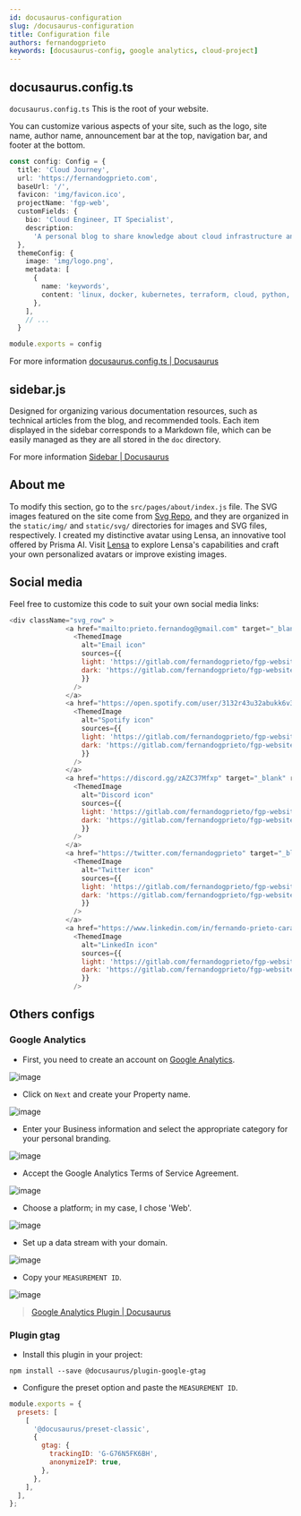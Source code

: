 ```yaml
---
id: docusaurus-configuration
slug: /docusaurus-configuration
title: Configuration file
authors: fernandogprieto
keywords: [docusaurus-config, google analytics, cloud-project]
---
```


## docusaurus.config.ts

`docusaurus.config.ts` This is the root of your website. 

You can customize various aspects of your site, such as the logo, site name, author name, announcement bar at the top, navigation bar, and footer at the bottom.

```typescript title='docusaurus.config.ts' icon='logos:docusaurus'
const config: Config = {
  title: 'Cloud Journey',
  url: 'https://fernandogprieto.com',
  baseUrl: '/',
  favicon: 'img/favicon.ico',
  projectName: 'fgp-web',
  customFields: {
    bio: 'Cloud Engineer, IT Specialist',
    description:
      'A personal blog to share knowledge about cloud infrastructure and IT operations using Docusaurus。',
  },
  themeConfig: {
    image: 'img/logo.png',
    metadata: [
      {
        name: 'keywords',
        content: 'linux, docker, kubernetes, terraform, cloud, python, aws, azure, gcp, openstack',
      },
    ],
    // ...
  }

module.exports = config
```

For more information [docusaurus.config.ts | Docusaurus](https://docusaurus.io/docs/api/docusaurus-config)

## sidebar.js
Designed for organizing various documentation resources, such as technical articles from the blog, and recommended tools. Each item displayed in the sidebar corresponds to a Markdown file, which can be easily managed as they are all stored in the `doc` directory.

For more information [Sidebar | Docusaurus](https://docusaurus.io/docs/sidebar)

## About me
To modify this section, go to the `src/pages/about/index.js` file. The SVG images featured on the site come from [Svg Repo](https://www.svgrepo.com/), and they are organized in the `static/img/` and `static/svg/` directories for images and SVG files, respectively. I created my distinctive avatar using Lensa, an innovative tool offered by Prisma AI. Visit [Lensa](https://prisma-ai.com/lensa) to explore Lensa's capabilities and craft your own personalized avatars or improve existing images.

## Social media
Feel free to customize this code to suit your own social media links:
```js
<div className="svg_row" >
              <a href="mailto:prieto.fernandog@gmail.com" target="_blank" rel="noopener noreferrer">
                <ThemedImage
                  alt="Email icon"
                  sources={{
                  light: 'https://gitlab.com/fernandogprieto/fgp-website/-/raw/main/static/svg/email.svg',
                  dark: 'https://gitlab.com/fernandogprieto/fgp-website/-/raw/main/static/svg/email-light.svg',
                  }}
                />
              </a>
              <a href="https://open.spotify.com/user/3132r43u32abukk6v3gwbbm64vx4?si=a0b6dbdbab8b4688&nd=1" target="_blank" rel="noopener noreferrer">
                <ThemedImage
                  alt="Spotify icon"
                  sources={{
                  light: 'https://gitlab.com/fernandogprieto/fgp-website/-/raw/main/static/svg/spotify.svg',
                  dark: 'https://gitlab.com/fernandogprieto/fgp-website/-/raw/main/static/svg/spotify-light.svg',
                  }}
                />
              </a>
              <a href="https://discord.gg/zAZC37Mfxp" target="_blank" rel="noopener noreferrer">
                <ThemedImage
                  alt="Discord icon"
                  sources={{
                  light: 'https://gitlab.com/fernandogprieto/fgp-website/-/raw/main/static/svg/discord.svg',
                  dark: 'https://gitlab.com/fernandogprieto/fgp-website/-/raw/main/static/svg/discord-light.svg',
                  }}
                />
              </a>
              <a href="https://twitter.com/fernandogprieto" target="_blank" rel="noopener noreferrer">
                <ThemedImage
                  alt="Twitter icon"
                  sources={{
                  light: 'https://gitlab.com/fernandogprieto/fgp-website/-/raw/main/static/svg/twitter.svg',
                  dark: 'https://gitlab.com/fernandogprieto/fgp-website/-/raw/main/static/svg/twitter-light.svg',
                  }}
                />
              </a>
              <a href="https://www.linkedin.com/in/fernando-prieto-carabobo/" target="_blank" rel="noopener noreferrer">
                <ThemedImage
                  alt="LinkedIn icon"
                  sources={{
                  light: 'https://gitlab.com/fernandogprieto/fgp-website/-/raw/main/static/svg/linkedin.svg',
                  dark: 'https://gitlab.com/fernandogprieto/fgp-website/-/raw/main/static/svg/linkedin-light.svg',
                  }}
                />
```
## Others configs 
### Google Analytics
- First, you need to create an account on [Google Analytics](https://analytics.google.com).
  
![image](https://gitlab.com/fernandogprieto/fgp-website/-/raw/main/static/img/projects/docusaurus/ga-1.png)

- Click on `Next` and create your Property name.

![image](https://gitlab.com/fernandogprieto/fgp-website/-/raw/main/static/img/projects/docusaurus/ga-2.png)

- Enter your Business information and select the appropriate category for your personal branding.

![image](https://gitlab.com/fernandogprieto/fgp-website/-/raw/main/static/img/projects/docusaurus/ga-3.png)

- Accept the Google Analytics Terms of Service Agreement.
  
![image](https://gitlab.com/fernandogprieto/fgp-website/-/raw/main/static/img/projects/docusaurus/ga-4.png)

- Choose a platform; in my case, I chose 'Web'.

![image](https://gitlab.com/fernandogprieto/fgp-website/-/raw/main/static/img/projects/docusaurus/ga-5.png)

- Set up a data stream with your domain.

![image](https://gitlab.com/fernandogprieto/fgp-website/-/raw/main/static/img/projects/docusaurus/ga-6.png)

- Copy your `MEASUREMENT ID`.

![image](https://gitlab.com/fernandogprieto/fgp-website/-/raw/main/static/img/projects/docusaurus/ga-7.png)

> [Google Analytics Plugin | Docusaurus](https://docusaurus.io/docs/api/plugins/@docusaurus/plugin-google-gtag)

### Plugin gtag
- Install this plugin in your project:
```
npm install --save @docusaurus/plugin-google-gtag
```

- Configure the preset option and paste the `MEASUREMENT ID`.
  
```js title=docusaurus.config.js
module.exports = {
  presets: [
    [
      '@docusaurus/preset-classic',
      {
        gtag: {
          trackingID: 'G-G76N5FK6BH',
          anonymizeIP: true,
        },
      },
    ],
  ],
};
```
